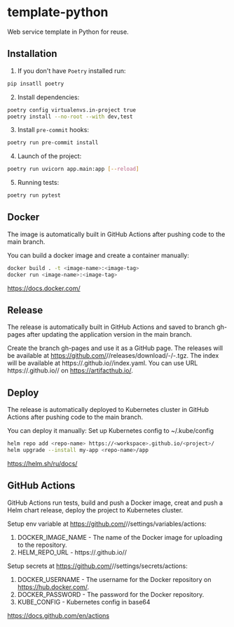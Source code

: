 # template-python
Web service template in Python for reuse.

## Installation
1. If you don't have `Poetry` installed run:

```bash
pip insatll poetry
```

2. Install dependencies:

```bash
poetry config virtualenvs.in-project true
poetry install --no-root --with dev,test
```

3. Install `pre-commit` hooks:

```bash
poetry run pre-commit install
```

4. Launch of the project:

```bash
poetry run uvicorn app.main:app [--reload]
```

5. Running tests:

```bash
poetry run pytest
```

## Docker
The image is automatically built in GitHub Actions after pushing code to the main branch.

You can build a docker image and create a container manually:

```bash
docker build . -t <image-name>:<image-tag>
docker run <image-name>:<image-tag>
```

https://docs.docker.com/

## Release
The release is automatically built in GitHub Actions and saved to branch gh-pages after updating the application version in the main branch.

Create the branch gh-pages and use it as a GitHub page.
The releases will be available at https://github.com/<workspace>/<project>/releases/download/<app>-<version>/<app>-<version>.tgz.
The index will be available at https://<workspace>.github.io/<project>/index.yaml.
You can use URL https://<workspace>.github.io/<project>/ on https://artifacthub.io/.

## Deploy
The release is automatically deployed to Kubernetes cluster in GitHub Actions after pushing code to the main branch.

You can deploy it manually:
Set up Kubernetes config to ~/.kube/config

```bash
helm repo add <repo-name> https://<workspace>.github.io/<project>/
helm upgrade --install my-app <repo-name>/app
```

https://helm.sh/ru/docs/

## GitHub Actions
GitHub Actions run tests, build and push a Docker image, creat and push a Helm chart release, deploy the project to Kubernetes cluster.

Setup env variable at https://github.com/<workspace>/<project>/settings/variables/actions:
1. DOCKER_IMAGE_NAME - The name of the Docker image for uploading to the repository.
2. HELM_REPO_URL - https://<workspace>.github.io/<project>/

Setup secrets at https://github.com/<workspace>/<project>/settings/secrets/actions:
1. DOCKER_USERNAME - The username for the Docker repository on https://hub.docker.com/.
2. DOCKER_PASSWORD - The password for the Docker repository.
3. KUBE_CONFIG - Kubernetes config in base64

https://docs.github.com/en/actions
